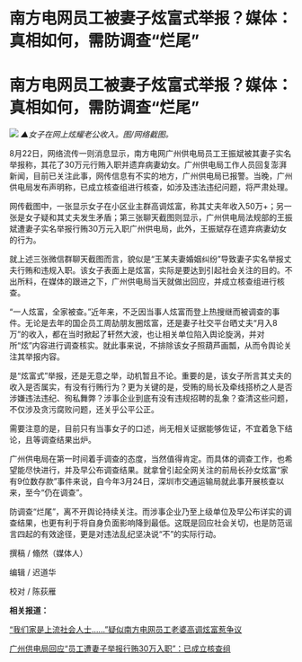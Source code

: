 # 南方电网员工被妻子炫富式举报？媒体：真相如何，需防调查“烂尾”

# 南方电网员工被妻子炫富式举报？媒体：真相如何，需防调查“烂尾”

![](https://inews.gtimg.com/om_bt/O-x9jvl60caQUV9pBITi3cAqDN2uKBUNvKjen3xUv8jQQAA/1000)
_▲女子在网上炫耀老公收入。图/网络截图。_

8月22日，网络流传一则消息显示，南方电网广州供电局员工王振斌被其妻子实名举报称，其花了30万元行贿入职并遗弃病妻幼女。广州供电局工作人员回复澎湃新闻，目前已关注此事，网传信息有不实的地方，广州供电局已报警。当晚，广州供电局发布声明称，已成立核查组进行核查，如涉及违法违纪问题，将严肃处理。

网传截图中，一张显示女子在小区业主群高调炫富，称其丈夫年收入50万+；另一张是女子疑和其丈夫发生矛盾；第三张聊天截图则显示，广州供电局法规部的王振斌遭妻子实名举报行贿30万元入职广州供电局，此外，王振斌存在遗弃病妻幼女的行为。

就上述三张微信群聊天截图而言，貌似是“王某夫妻婚姻纠纷”导致妻子实名举报丈夫行贿和违规入职。该女子表面上是炫富，实际是要达到引起社会关注的目的。不出所料，在媒体的跟进之下，广州供电局当天就做出回应，并成立核查组进行核查。

“一人炫富，全家被查。”近年来，不乏因当事人炫富而登上热搜继而被调查的事件。无论是去年的国企员工周劼朋友圈炫富，还是妻子社交平台晒丈夫“月入8万”的收入，都在当时掀起了轩然大波，也让相关单位陷入舆论旋涡，并对所“炫”内容进行调查核实。就此事来说，不排除该女子照葫芦画瓢，从而令舆论关注其举报内容。

是“炫富式”举报，还是无意之举，动机暂且不论。重要的是，该女子所言其丈夫的收入是否属实，有没有行贿行为？更为关键的是，受贿的局长及牵线搭桥之人是否涉嫌违法违纪、徇私舞弊？涉事企业到底有没有违规招聘的乱象？查清这些问题，不仅涉及贪污腐败问题，还关乎公平公正。

需要注意的是，目前只有当事女子的口述，尚无相关证据能够佐证，不宜着急下结论，且等调查结果出炉。

广州供电局在第一时间着手调查的态度，当然值得肯定。而具体的调查工作，也希望能尽快进行，并及早公布调查结果。就拿曾引起全网关注的前局长孙女炫富“家有9位数存款”事件来说，自今年3月24日，深圳市交通运输局就此事开展核查以来，至今“仍在调查”。

防调查“烂尾”，离不开舆论持续关注。而涉事企业乃至上级单位及早公布详实的调查结果，也更有利于将自身负面影响降到最低。这既是回应社会关切，也是防范谣言四起的有效途径，更是对违法乱纪坚决说“不”的实际行动。

撰稿 / 翛然（媒体人）

编辑 / 迟道华

校对 / 陈荻雁

**相关报道：**

[“我们家是上流社会人士……”疑似南方电网员工老婆高调炫富惹争议 ](https://new.qq.com/rain/a/20230822A06UIY00)

[广州供电局回应“员工遭妻子举报行贿30万入职”：已成立核查组 ](https://new.qq.com/rain/a/20230822A09KW100)

